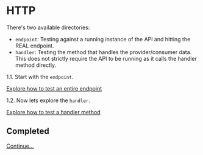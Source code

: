 # HTTP

There's two available directories:
- `endpoint`: Testing against a running instance of the API and hitting the REAL endpoint.
- `handler`: Testing the method that handles the provider/consumer data. This does not strictly require the API to be running as it calls the handler method directly.

1.1. Start with the `endpoint`.

[Explore how to test an entire endpoint](./endpoint/README.md)

1.2. Now lets explore the `handler`.

[Explore how to test a handler method](./handler/README.md)

## Completed

[Continue...](../README.md)